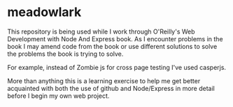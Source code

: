 # meadowlark

This repository is being used while I work through O'Reilly's Web Development with Node And Express book. 
As I encounter problems in the book I may amend code from the book or use different solutions to solve the problems
the book is trying to solve.

For example, instead of Zombie js for cross page testing I've used casperjs.

More than anything this is a learning exercise to help me get better acquainted with both the use of github 
and Node/Express in more detail before I begin my own web project. 
